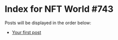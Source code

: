 # Index for NFT World #743
Posts will be displayed in the order below:

- [Your first post](./001-first.md)


